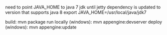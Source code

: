 need to point JAVA_HOME to java 7 jdk until jetty dependency is updated to version that supports java 8
export JAVA_HOME=/usr/local/java/jdk7

build:
    mvn package
run locally (windows):
    mvn appengine:devserver
deploy (windows):
    mvn appengine:update

